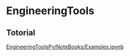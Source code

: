 # EngineeringTools


## Totorial

[EngineeringToolsPy/NoteBooks/Examples.ipynb](EngineeringToolsPy/NoteBooks/Examples.ipynb)

